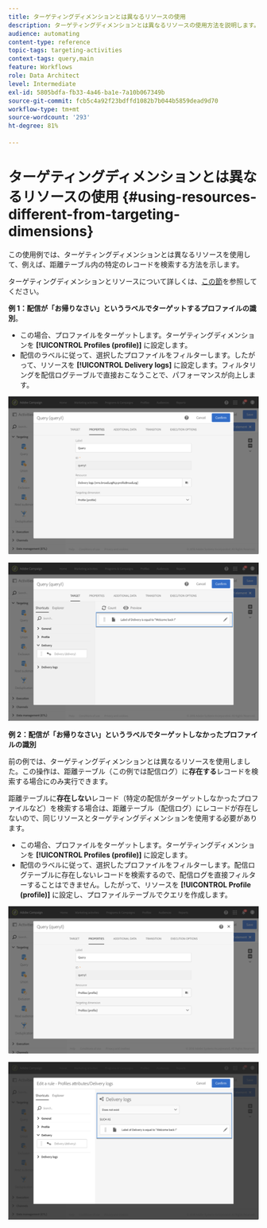 ```yaml
---
title: ターゲティングディメンションとは異なるリソースの使用
description: ターゲティングディメンションとは異なるリソースの使用方法を説明します。
audience: automating
content-type: reference
topic-tags: targeting-activities
context-tags: query,main
feature: Workflows
role: Data Architect
level: Intermediate
exl-id: 5805bdfa-fb33-4a46-ba1e-7a10b067349b
source-git-commit: fcb5c4a92f23bdffd1082b7b044b5859dead9d70
workflow-type: tm+mt
source-wordcount: '293'
ht-degree: 81%

---
```


# ターゲティングディメンションとは異なるリソースの使用 {#using-resources-different-from-targeting-dimensions}

この使用例では、ターゲティングディメンションとは異なるリソースを使用して、例えば、距離テーブル内の特定のレコードを検索する方法を示します。

ターゲティングディメンションとリソースについて詳しくは、[この節](../../automating/using/query.md#targeting-dimensions-and-resources)を参照してください。

**例 1：配信が「お帰りなさい」というラベルでターゲットするプロファイルの識別**。

* この場合、プロファイルをターゲットします。ターゲティングディメンションを **[!UICONTROL Profiles (profile)]** に設定します。
* 配信のラベルに従って、選択したプロファイルをフィルターします。したがって、リソースを **[!UICONTROL Delivery logs]** に設定します。フィルタリングを配信ログテーブルで直接おこなうことで、パフォーマンスが向上します。

![](assets/targeting_dimension6.png)

![](assets/targeting_dimension7.png)

**例 2：配信が「お帰りなさい」というラベルでターゲットしなかったプロファイルの識別**

前の例では、ターゲティングディメンションとは異なるリソースを使用しました。この操作は、距離テーブル（この例では配信ログ）に&#x200B;**存在する**&#x200B;レコードを検索する場合にのみ実行できます。

距離テーブルに&#x200B;**存在しない**&#x200B;レコード（特定の配信がターゲットしなかったプロファイルなど）を検索する場合は、距離テーブル（配信ログ）にレコードが存在しないので、同じリソースとターゲティングディメンションを使用する必要があります。

* この場合、プロファイルをターゲットします。ターゲティングディメンションを **[!UICONTROL Profiles (profile)]** に設定します。
* 配信のラベルに従って、選択したプロファイルをフィルターします。配信ログテーブルに存在しないレコードを検索するので、配信ログを直接フィルターすることはできません。したがって、リソースを **[!UICONTROL Profile (profile)]** に設定し、プロファイルテーブルでクエリを作成します。

![](assets/targeting_dimension8.png)

![](assets/targeting_dimension9.png)
